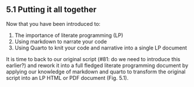 ## 5.1 Putting it all together

Now that you have been introduced to:

1. The importance of literate programming (LP)
2. Using markdown to narrate your code
3. Using Quarto to knit your code and narrative into a single LP document


It is time to back to our original script (#81: do we need to introduce this earlier?) and rework it into a full fledged literate programming document by applying our knowledge of markdown and quarto
to transform the original script into an LP HTML or PDF document (Fig. 5.1).


